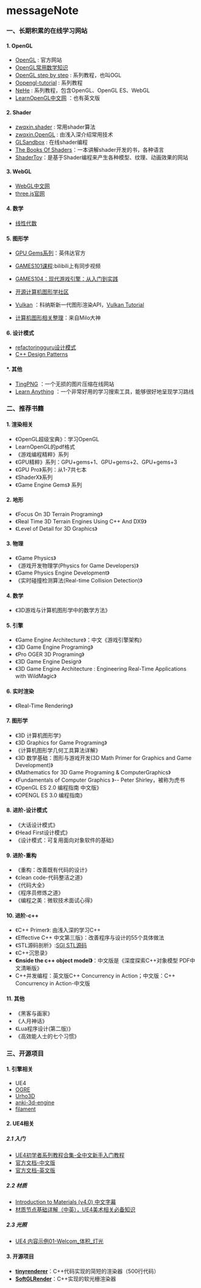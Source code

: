 # messageNote

### 一、长期积累的在线学习网站

#### 1. OpenGL
- [OpenGL](https://www.opengl.org) : 官方网站 
- [OpenGL常用数学知识 ](http://www.songho.ca/opengl/index.html)
- [OpenGL step by step](http://ogldev.atspace.co.uk) : 系列教程，也叫OGL
- [Oopengl-tutorial](http://www.opengl-tutorial.org/cn/beginners-tutorials/tutorial-1-opening-a-window/) : 系列教程
- [NeHe](http://nehe.gamedev.net) : 系列教程，包含OpenGL、OpenGL ES、WebGL
- [LearnOpenGL中文网](http://learnopengl-cn.readthedocs.io/zh/latest/) ：也有英文版 

#### 2. Shader
- [zwqxin.shader](http://www.zwqxin.com/archives/shaderglsl.html) : 常用shader算法 
- [zwqxin.OpenGL](http://www.zwqxin.com/archives/opengl.html) : 由浅入深介绍常用技术
- [GLSandbox](http://www.glslsandbox.com) : 在线shader编程 
- [The Books Of Shaders](http://thebookofshaders.com)：一本讲解shader开发的书，各种语言
- [ShaderToy](https://www.shadertoy.com/results?query=&sort=hot&from=12&num=12)：是基于Shader编程来产生各种模型、纹理、动画效果的网站

#### 3. WebGL
- [WebGL中文网](http://hewebgl.com/article/articledir/1)
- [three.js官网](https://threejs.org/examples/)

#### 4. 数学
- [线性代数](https://betterexplained.com/articles/linear-algebra-guide/)

#### 5. 图形学

- [GPU Gems系列](https://developer.nvidia.com/gpugems/GPUGems/gpugems_pref01.html)：英伟达官方
- [GAMES101课程](https://sites.cs.ucsb.edu/~lingqi/teaching/games101.html):bilibili上有同步视频
- [GAMES104：现代游戏引擎：从入门到实践](https://games-cn.org/games104/)


- [开源计算机图形学社区](http://www.opengpu.org/forum.php)
- [Vulkan](https://www.khronos.org/vulkan/) ：科纳斯新一代图形渲染API，[Vulkan Tutorial](https://vulkan-tutorial.com/Loading_models)
- [计算机图形相关整理](https://www.douban.com/doulist/1445744/)：来自Milo大神

#### 6. 设计模式
- [refactoringguru设计模式](https://refactoringguru.cn/design-patterns)
- [C++ Design Patterns](http://www.vincehuston.org/dp/)

#### *. 其他

- [TingPNG](https://tinypng.com) ：一个无损的图片压缩在线网站
- [Learn Anything](https://learn-anything.xyz) ：一个非常好用的学习搜索工具，能够很好地呈现学习路线  

### 二、推荐书籍

#### 1. 渲染相关
- 《OpenGL超级宝典》：学习OpenGL
- LearnOpenGL的pdf格式
- 《游戏编程精粹》系列
- 《GPU精粹》系列：GPU+gems+1、GPU+gems+2、GPU+gems+3
- 《GPU Pro》系列：从1-7共七本
- 《ShaderX》系列
- 《Game Engine Gems》 系列

#### 2. 地形
- 《Focus On 3D Terrain Programing》
- 《Real Time 3D Terrain Engines Using C++ And DX9》
- 《Level of Detail for 3D Graphics》


#### 3. 物理
- 《Game Physics》
- 《游戏开发物理学(Physics for Game Developers)》
- 《Game Physics Engine Development》
- 《实时碰撞检测算法(Real-time Collision Detection)》

#### 4. 数学
- 《3D游戏与计算机图形学中的数学方法》

#### 5. 引擎
- 《Game Engine Architecture》：中文《游戏引擎架构》
- 《3D Game Engine Programing》
- 《Pro OGER 3D Programing》
- 《3D Game Engine Design》
- 《3D Game Engine Architecture : Engineering Real-Time Applications with WildMagic》

#### 6. 实时渲染
- 《Real-Time Rendering》

#### 7. 图形学
- 《3D 计算机图形学》
- 《3D Graphics for Game Programing》
- 《计算机图形学几何工具算法详解》
- 《3D 数学基础：图形与游戏开发(3D Math Primer for Graphics and Game Development)》
- 《Mathematics for 3D Game Programing & ComputerGraphics》
- 《Fundamentals of Computer Graphics 》-- Peter Shirley，被称为虎书
- 《OpenGL ES 2.0 编程指南 中文版》
- 《OPENGL ES 3.0 编程指南》

#### 8. 进阶-设计模式
- 《大话设计模式》
- 《Head First设计模式》
- 《设计模式：可复用面向对象软件的基础》

#### 9. 进阶-重构
- 《重构：改善既有代码的设计》
- 《clean code-代码整洁之道》
- 《代码大全》
- 《程序员修炼之道》
- 《编程之美：微软技术面试心得》

#### 10. 进阶-c++
- 《C++ Primer》: 由浅入深的学习C++
- 《Effective C++ 中文第三版》：改善程序与设计的55个具体做法
- 《STL源码剖析》:[SGI STL源码](https://github.com/steveLauwh/SGI-STL)
- 《C++沉思录》
- **《inside the c++ object model》**：中文版是《深度探索C++对象模型 PDF中文清晰版》
- C++并发编程：英文版C++ Concurrency in Action；中文版：C++ Concurrency in Action-中文版

#### 11. 其他
- 《黑客与画家》
- 《人月神话》
- 《Lua程序设计(第二版)》
- 《高效能人士的七个习惯》

### 三、开源项目
#### 1. 引擎相关
- UE4
- [OGRE](https://github.com/OGRECave/ogre)
- [Urho3D](https://github.com/urho3d/Urho3D)
- [anki-3d-engine](https://github.com/godlikepanos/anki-3d-engine)
- [filament](https://github.com/google/filament)

#### 2. UE4相关

##### 2.1 入门

- [UE4初学者系列教程合集-全中文新手入门教程](https://www.bilibili.com/video/av52017180)
- [官方文档-中文版](https://docs.unrealengine.com/zh-CN/index.html)
- [官方文档-英文版](https://docs.unrealengine.com/en-US/index.html)

##### 2.2 材质

- [Introduction to Materials (v4.0) 中文字幕](https://www.bilibili.com/video/av14246554)
- [材质节点基础详解（中英），UE4美术相关必备知识](https://www.bilibili.com/video/av41462386/?p=1)

##### 2.3 光照

- [UE4 内容示例01-Welcom_体积_灯光](https://www.bilibili.com/video/av60913326)





#### 3. 开源项目

- **[tinyrenderer](https://github.com/ssloy/tinyrenderer)**：C++代码实现的简短的渲染器（500行代码）
- **[SoftGLRender](https://github.com/keith2018/SoftGLRender)**：C++实现的软光栅渲染器

